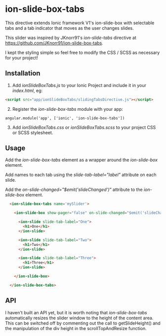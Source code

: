 # ion-slide-box-tabs

This directive extends Ionic framework V1's ion-slide-box with selectable tabs and a tab indicator that moves as the user changes slides. 

This slider was inspired by JKnorr91's *ion-slide-tabs* directive at https://github.com/JKnorr91/ion-slide-box-tabs.

I kept the styling simple so feel free to modify the CSS / SCSS as necessary for your project!

## Installation

1. Add *ionSlideBoxTabs.js* to your Ionic Project and include it in your *index.html*, eg:

  ```html
  <script src="app/ionSlideBoxTabs/slidingTabsDirective.js"></script>
  ```

2. Register the *ion-slide-box-tabs* module with your app:

  ```
  angular.module('app', ['ionic', 'ion-slide-box-tabs'])
  ```

3. Add *ionSlideBoxTabs.css* or *ionSlideBoxTabs.scss* to your project CSS or SCSS stylesheet.

## Usage

Add the *ion-slide-box-tabs* element as a wrapper around the *ion-slide-box* element.

Add names to each tab using the *slide-tab-label="label"* attribute on each slide.

Add the *on-slide-changed="$emit('slideChanged')"* attribute to the *ion-slide-box* element. 

  ```html
    <ion-slide-box-tabs name='mySlider'>

      <ion-slide-box show-pager="false" on-slide-changed="$emit('slideChanged')">

        <ion-slide slide-tab-label="One">
          <h1>One</h1>
        </ion-slide>

        <ion-slide slide-tab-label="Two">
          <h1>Two</h1>
        </ion-slide>

        <ion-slide slide-tab-label="Three">
          <h1>Three</h1>
        </ion-slide>

      </ion-slide-box>

    </ion-slide-box-tabs>

  ```

## API

I haven't built an API yet, but it is worth noting that *ion-slide-box-tabs* automatically resizes the slider window to the height of the content area. This can be switched off by commenting out the call to getSlideHeight() and the manipulation of the div height in the scrollTopAndResize function. 

